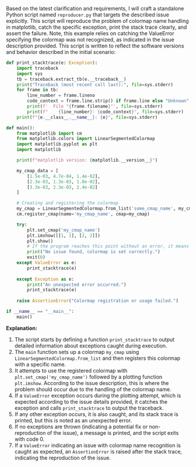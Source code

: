 Based on the latest clarification and requirements, I will craft a standalone Python script named `reproducer.py` that targets the described issue explicitly. This script will reproduce the problem of colormap name handling in matplotlib, catch the specific exception, print the stack trace clearly, and assert the failure. Note, this example relies on catching the ValueError specifying the colormap was not recognized, as indicated in the issue description provided. This script is written to reflect the software versions and behavior described in the initial scenario:

```python
def print_stacktrace(e: Exception):
    import traceback
    import sys
    tb = traceback.extract_tb(e.__traceback__)
    print("Traceback (most recent call last):", file=sys.stderr)
    for frame in tb:
        line_number = frame.lineno
        code_context = frame.line.strip() if frame.line else "Unknown"
        print(f'  File "{frame.filename}"', file=sys.stderr)
        print(f"    {line_number}: {code_context}", file=sys.stderr)
    print(f"{e.__class__.__name__}: {e}", file=sys.stderr)

def main():
    from matplotlib import cm
    from matplotlib.colors import LinearSegmentedColormap
    import matplotlib.pyplot as plt
    import matplotlib

    print(f"matplotlib version: {matplotlib.__version__}")

    my_cmap_data = [
        [1.5e-03, 4.7e-04, 1.4e-02],
        [2.3e-03, 1.3e-03, 1.8e-02],
        [3.3e-03, 2.3e-03, 2.4e-02]
    ]

    # Creating and registering the colormap
    my_cmap = LinearSegmentedColormap.from_list('some_cmap_name', my_cmap_data)
    cm.register_cmap(name='my_cmap_name', cmap=my_cmap)

    try:
        plt.set_cmap('my_cmap_name')
        plt.imshow([[1, 1], [2, 2]])
        plt.show()
        # If the program reaches this point without an error, it means the issue is fixed.
        print("No issue found, colormap is set correctly.")
        exit(0)
    except ValueError as e:
        print_stacktrace(e)
    
    except Exception as e:
        print("An unexpected error occurred.")
        print_stacktrace(e)
    
    raise AssertionError("Colormap registration or usage failed.")

if __name__ == "__main__":
    main()
```

**Explanation:**

1. The script starts by defining a function `print_stacktrace` to output detailed information about exceptions caught during execution.
2. The `main` function sets up a colormap `my_cmap` using `LinearSegmentedColormap.from_list` and then registers this colormap with a specific name.
3. It attempts to use the registered colormap with `plt.set_cmap('my_cmap_name')` followed by a plotting function `plt.imshow`. According to the issue description, this is where the problem should occur due to the handling of the colormap name.
4. If a `ValueError` exception occurs during the plotting attempt, which is expected according to the issue details provided, it catches the exception and calls `print_stacktrace` to output the traceback.
5. If any other exception occurs, it is also caught, and its stack trace is printed, but this is noted as an unexpected error.
6. If no exceptions are thrown (indicating a potential fix or non-reproduction of the issue), a message is printed, and the script exits with code 0.
7. If a `ValueError` indicating an issue with colormap name recognition is caught as expected, an `AssertionError` is raised after the stack trace, indicating the reproduction of the issue.